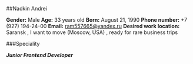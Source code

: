 ##Nadkin Andrei

**Gender:** Male
**Age:** 33 years old
**Born:** August 21, 1990
**Phone number:** +7 (927) 194-24-00
**Email:** ram557665@yandex.ru
**Desired work location:** Saransk , I want to move (Moscow, USA) , ready for rare business trips 

###Speciality

**_Junior Frontend Developer_**
